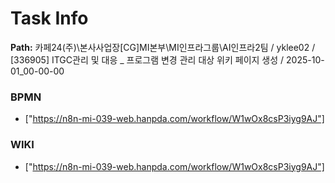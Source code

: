 # Task Info

**Path:** 카페24(주)\본사사업장\[CG]MI본부\MI인프라그룹\AI인프라2팀 / yklee02 / [336905] ITGC관리 및 대응 _ 프로그램 변경 관리 대상 위키 페이지 생성 / 2025-10-01_00-00-00

### BPMN
- ["https://n8n-mi-039-web.hanpda.com/workflow/W1wOx8csP3iyg9AJ"]

### WIKI
- ["https://n8n-mi-039-web.hanpda.com/workflow/W1wOx8csP3iyg9AJ"]

